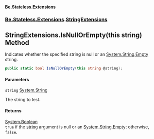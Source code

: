#### [Be.Stateless.Extensions](README.md 'README')
### [Be.Stateless.Extensions](Be.Stateless.Extensions.md 'Be.Stateless.Extensions').[StringExtensions](StringExtensions.md 'Be.Stateless.Extensions.StringExtensions')

## StringExtensions.IsNullOrEmpty(this string) Method

Indicates whether the specified string is null or an [System.String.Empty](https://docs.microsoft.com/en-us/dotnet/api/System.String.Empty 'System.String.Empty') string.

```csharp
public static bool IsNullOrEmpty(this string @string);
```
#### Parameters

<a name='Be.Stateless.Extensions.StringExtensions.IsNullOrEmpty(thisstring).string'></a>

`string` [System.String](https://docs.microsoft.com/en-us/dotnet/api/System.String 'System.String')

The string to test.

#### Returns
[System.Boolean](https://docs.microsoft.com/en-us/dotnet/api/System.Boolean 'System.Boolean')  
`true` if the [string](StringExtensions.IsNullOrEmpty(thisstring).md#Be.Stateless.Extensions.StringExtensions.IsNullOrEmpty(thisstring).string 'Be.Stateless.Extensions.StringExtensions.IsNullOrEmpty(this string).string') argument is null or an [System.String.Empty](https://docs.microsoft.com/en-us/dotnet/api/System.String.Empty 'System.String.Empty'); otherwise,
            `false`.